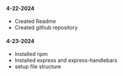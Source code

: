 #### 4-22-2024
- Created Readme
- Created github repository 

#### 4-23-2024
- Installed npm
- Installed express and express-handlebars
- setup file structure